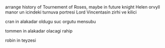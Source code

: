 
arrange history of Tournement of Roses, maybe in future knight Helen
orvyll manor un icindeki turnuva portresi
Lord Vincentasin zirhi ve kilici

cran in alakadar oldugu suc orgutu mensubu

tommen in alakadar olacagi rahip

robin in teyzesi